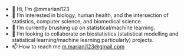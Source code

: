 - 👋 Hi, I’m @mmariani123
- 👀 I’m interested in biology, human health, and the intersection of statistics, computer science, and biomedical science. 
- 🌱 I’m currently brushing up on statistical/machine learning.
- 💞️ I’m looking to collaborate on biostatistics (statistical modelling and statistical learning/machine learning particularly) projects.
- 📫 How to reach me m.mariani123@gmail.com

<!---
mmariani123/mmariani123 is a ✨ special ✨ repository because its `README.md` (this file) appears on your GitHub profile.
You can click the Preview link to take a look at your changes.
--->
